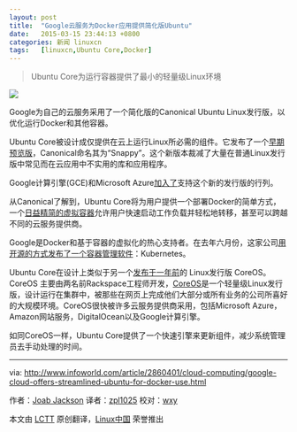 ```yaml
---
layout: post
title:	"Google云服务为Docker应用提供简化版Ubuntu"
date:	2015-03-15 23:44:13 +0800 
categories:	新闻 linuxcn 
tags:	[linuxcn,Ubuntu Core,Docker]
---
```




> 
> Ubuntu Core为运行容器提供了最小的轻量级Linux环境
> 
> 
> 


![](/Asserts/Images//attachment/album/201503/15/234420o8tm88aa9atg85gh.png)


Google为自己的云服务采用了一个简化版的Canonical Ubuntu Linux发行版，以优化运行Docker和其他容器。


Ubuntu Core被设计成仅提供在云上运行Linux所必需的组件。它发布了一个[早期预览版](http://www.ubuntu.com/cloud/tools/snappy)，Canonical命名其为“Snappy”。这个新版本裁减了大量在普通Linux发行版中常见而在云应用中不实用的库和应用程序。


Google计算引擎(GCE)和Microsoft Azure[加入了](http://www.ubuntu.com/cloud/tools/snappy)支持这个新的发行版的行列。


从Canonical了解到，Ubuntu Core将为用户提供一个部署Docker的简单方式，一个[日益精简的虚拟容器](http://www.ubuntu.com/cloud/tools/snappy)允许用户快速启动工作负载并轻松地转移，甚至可以跨越不同的云服务提供商。


Google是Docker和基于容器的虚拟化的热心支持者。在去年六月份，这家公司[用开源的方式发布了一个容器管理软件](http://www.itworld.com/article/2695383/open-source-tools/docker-all-geared-up-for-the-enterprise.html)：Kubernetes。


Ubuntu Core在设计上类似于另一个[发布于一年前](http://www.itworld.com/article/2696116/open-source-tools/coreos-linux-does-away-with-the-upgrade-cycle.html)的 Linux发行版 CoreOS。CoreOS 主要由两名前Rackspace工程师开发，[CoreOS](https://coreos.com/using-coreos/)是一个轻量级Linux发行版，设计运行在集群中，被那些在网页上完成他们大部分或所有业务的公司所喜好的大规模环境。CoreOS很快被许多云服务提供商采用，包括Microsoft Azure，Amazon网站服务，DigitalOcean以及Google计算引擎。


如同CoreOS一样，Ubuntu Core提供了一个快速引擎来更新组件，减少系统管理员去手动处理的时间。




---


via: <http://www.infoworld.com/article/2860401/cloud-computing/google-cloud-offers-streamlined-ubuntu-for-docker-use.html>


作者：[Joab Jackson](http://www.infoworld.com/author/Joab-Jackson/) 译者：[zpl1025](https://github.com/zpl1025) 校对：[wxy](https://github.com/wxy)


本文由 [LCTT](https://github.com/LCTT/TranslateProject) 原创翻译，[Linux中国](http://linux.cn/) 荣誉推出
